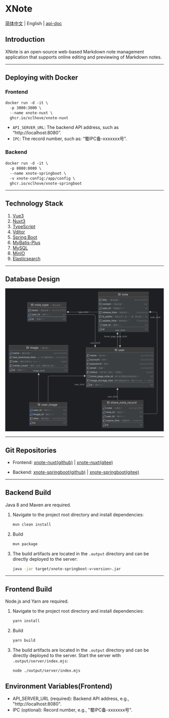 # XNote

[简体中文](readme.md) | English |  [api-doc](./docs/api-doc.md)

## Introduction

XNote is an open-source web-based Markdown note management application that supports online editing and previewing of Markdown notes.

---

## Deploying with Docker

### Frontend

```shell
docker run -d -it \
  -p 3000:3000 \
  --name xnote-nuxt \
  ghcr.io/xclhove/xnote-nuxt
```

* `API_SERVER_URL`: The backend API address, such as “http://localhost:8080”.
* `IPC`: The record number, such as: “蜀IPC备-xxxxxxx号”.

### Backend

```shell
docker run -d -it \
  -p 8080:8080 \
  --name xnote-springboot \
  -v xnote-config:/app/config \
  ghcr.io/xclhove/xnote-springboot
```

---

## Technology Stack

1. [Vue3](https://github.com/vuejs/)
2. [Nuxt3](https://nuxt.com/)
3. [TypeScript](https://www.typescriptlang.org/)
4. [Vditor](https://github.com/Vanessa219/vditor)
5. [Spring Boot](https://spring.io/guides/gs/spring-boot)
6. [MyBatis-Plus](https://baomidou.com)
7. [MySQL](https://www.mysql.com/)
8. [MinIO](https://min.io/)
9. [Elasticsearch](https://www.elastic.co/cn/elasticsearch/)

---

## Database Design

![Database Design](./docs/images/database.png)

---

## Git Repositories

- Frontend: [xnote-nuxt(github)](https://github.com/XCLHove/xnote-nuxt) | [xnote-nuxt(gitee)](https://gitee.com/xclhove/xnote-nuxt)

- Backend: [xnote-springboot(github)](https://github.com/XCLHove/xnote-springboot) | [xnote-springboot(gitee)](https://gitee.com/xclhove/xnote-springboot)

---

## Backend Build

Java 8 and Maven are required.

1. Navigate to the project root directory and install dependencies:
    ```sh
    mvn clean install
    ```
2. Build
    ```sh
    mvn package
    ```
3. The build artifacts are located in the `.output` directory and can be directly deployed to the server:
   ```sh
   java -jar target/xnote-springboot-v<version>.jar
   ```

---

## Frontend Build

Node.js and Yarn are required.

1. Navigate to the project root directory and install dependencies:
    ```sh
    yarn install
    ```
2. Build
    ```sh
    yarn build
    ```
3. The build artifacts are located in the `.output` directory and can be directly deployed to the server. Start the server with `.output/server/index.mjs`:
   ```sh
   node ./output/server/index.mjs
   ```

## Environment Variables(Frontend)
* API_SERVER_URL (required): Backend API address, e.g., "http://localhost:8080".
* IPC (optional): Record number, e.g., "蜀IPC备-xxxxxxx号".